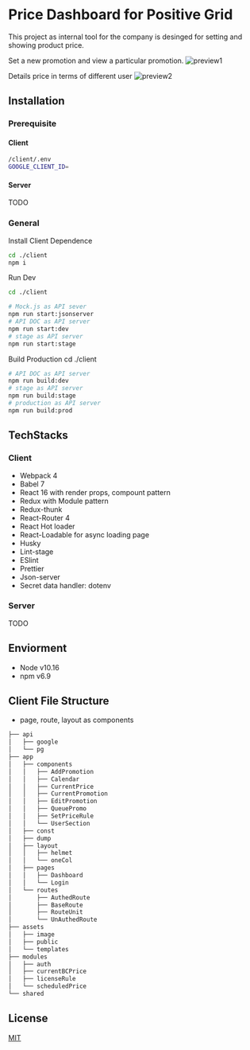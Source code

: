 # Price Dashboard for Positive Grid

This project as internal tool for the company is desinged for setting and showing product price.

Set a new promotion and view a particular promotion.
![preview1](https://i.imgur.com/6rcwR3Y.png)

Details price in terms of different user
![preview2](https://i.imgur.com/MmvQmTv.png)

## Installation

### Prerequisite

#### Client

```bash
/client/.env
GOOGLE_CLIENT_ID=

```

#### Server

TODO

### General

Install Client Dependence

```bash
cd ./client
npm i
```

Run Dev

```bash
cd ./client

# Mock.js as API sever
npm run start:jsonserver
# API DOC as API server
npm run start:dev
# stage as API server
npm run start:stage

```

Build Production
cd ./client

```bash
# API DOC as API server
npm run build:dev
# stage as API server
npm run build:stage
# production as API server
npm run build:prod
```

## TechStacks

### Client

- Webpack 4
- Babel 7
- React 16 with render props, compount pattern
- Redux with Module pattern
- Redux-thunk
- React-Router 4
- React Hot loader
- React-Loadable for async loading page
- Husky
- Lint-stage
- ESlint
- Prettier
- Json-server
- Secret data handler: dotenv

### Server

TODO

## Enviorment

- Node v10.16
- npm v6.9

## Client File Structure

- page, route, layout as components

```bash
├── api
│   ├── google
│   └── pg
├── app
│   ├── components
│   │   ├── AddPromotion
│   │   ├── Calendar
│   │   ├── CurrentPrice
│   │   ├── CurrentPromotion
│   │   ├── EditPromotion
│   │   ├── QueuePromo
│   │   ├── SetPriceRule
│   │   └── UserSection
│   ├── const
│   ├── dump
│   ├── layout
│   │   ├── helmet
│   │   └── oneCol
│   ├── pages
│   │   ├── Dashboard
│   │   └── Login
│   └── routes
│       ├── AuthedRoute
│       ├── BaseRoute
│       ├── RouteUnit
│       └── UnAuthedRoute
├── assets
│   ├── image
│   ├── public
│   └── templates
├── modules
│   ├── auth
│   ├── currentBCPrice
│   ├── licenseRule
│   └── scheduledPrice
└── shared

```

## License

[MIT](https://choosealicense.com/licenses/mit/)
